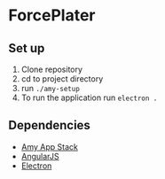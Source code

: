 # ForcePlater
## Set up
1. Clone repository
2. cd to project directory
3. run `./amy-setup`
4. To run the application run `electron .`

## Dependencies
- [Amy App Stack](https://github.com/develephant/Amy)
- [AngularJS](https://angularjs.org/)
- [Electron](http://electron.atom.io/)

